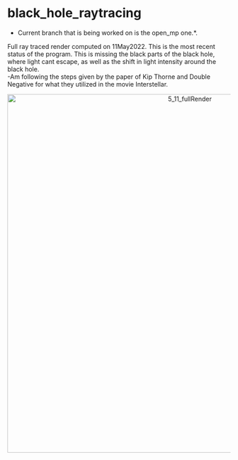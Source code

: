 # black_hole_raytracing

* Current branch that is being worked on is the open_mp one.*. 

Full ray traced render computed on 11May2022. This is the most recent status of the program. This is missing the black parts of the black hole, where light cant escape, as well as the shift in light intensity around the black hole.  
-Am following the steps given by the paper of Kip Thorne and Double Negative for what they utilized in the movie Interstellar.


<p align="center">
<img width="808" alt="5_11_fullRender" src="https://user-images.githubusercontent.com/37377528/167829270-6630fd0d-44db-4226-9558-6b28f072eaf4.png">
</p>


